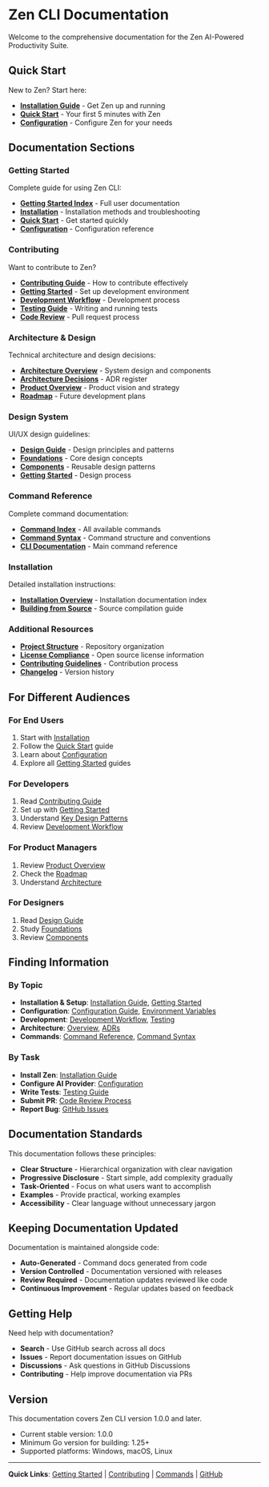 # Zen CLI Documentation

Welcome to the comprehensive documentation for the Zen AI-Powered Productivity Suite.

## Quick Start

New to Zen? Start here:

- **[Installation Guide](getting-started/installation.md)** - Get Zen up and running
- **[Quick Start](getting-started/quick-start.md)** - Your first 5 minutes with Zen
- **[Configuration](getting-started/configuration.md)** - Configure Zen for your needs

## Documentation Sections

### Getting Started

Complete guide for using Zen CLI:

- **[Getting Started Index](getting-started/README.md)** - Full user documentation
- **[Installation](getting-started/installation.md)** - Installation methods and troubleshooting
- **[Quick Start](getting-started/quick-start.md)** - Get started quickly
- **[Configuration](getting-started/configuration.md)** - Configuration reference

### Contributing

Want to contribute to Zen?

- **[Contributing Guide](contributing/README.md)** - How to contribute effectively
- **[Getting Started](contributing/getting-started.md)** - Set up development environment
- **[Development Workflow](contributing/development-workflow.md)** - Development process
- **[Testing Guide](contributing/testing.md)** - Writing and running tests
- **[Code Review](contributing/code-review.md)** - Pull request process

### Architecture & Design

Technical architecture and design decisions:

- **[Architecture Overview](architecture/overview.md)** - System design and components
- **[Architecture Decisions](architecture/decisions/register.md)** - ADR register
- **[Product Overview](architecture/product-overview.md)** - Product vision and strategy
- **[Roadmap](architecture/roadmap.md)** - Future development plans

### Design System

UI/UX design guidelines:

- **[Design Guide](design/README.md)** - Design principles and patterns
- **[Foundations](design/foundations/README.md)** - Core design concepts
- **[Components](design/components/README.md)** - Reusable design patterns
- **[Getting Started](design/getting-started/README.md)** - Design process

### Command Reference

Complete command documentation:

- **[Command Index](zen/index.md)** - All available commands
- **[Command Syntax](command-line-syntax.md)** - Command structure and conventions
- **[CLI Documentation](zen/zen.md)** - Main command reference

### Installation

Detailed installation instructions:

- **[Installation Overview](installation/README.md)** - Installation documentation index
- **[Building from Source](installation/install-source.md)** - Source compilation guide

### Additional Resources

- **[Project Structure](project-structure.md)** - Repository organization
- **[License Compliance](license-compliance.md)** - Open source license information
- **[Contributing Guidelines](../CONTRIBUTING)** - Contribution process
- **[Changelog](../CHANGELOG.md)** - Version history

## For Different Audiences

### For End Users

1. Start with [Installation](getting-started/installation.md)
2. Follow the [Quick Start](getting-started/quick-start.md) guide
3. Learn about [Configuration](getting-started/configuration.md)
4. Explore all [Getting Started](getting-started/README.md) guides

### For Developers

1. Read [Contributing Guide](contributing/README.md)
2. Set up with [Getting Started](contributing/getting-started.md)
3. Understand [Key Design Patterns](contributing/design-patterns.md)
4. Review [Development Workflow](contributing/development-workflow.md)

### For Product Managers

1. Review [Product Overview](architecture/product-overview.md)
2. Check the [Roadmap](architecture/roadmap.md)
3. Understand [Architecture](architecture/overview.md)

### For Designers

1. Read [Design Guide](design/README.md)
2. Study [Foundations](design/foundations/README.md)
3. Review [Components](design/components/README.md)

## Finding Information

### By Topic

- **Installation & Setup**: [Installation Guide](getting-started/installation.md), [Getting Started](contributing/getting-started.md)
- **Configuration**: [Configuration Guide](getting-started/configuration.md), [Environment Variables](getting-started/README.md#environment-variables)
- **Development**: [Development Workflow](contributing/development-workflow.md), [Testing](contributing/testing.md)
- **Architecture**: [Overview](architecture/overview.md), [ADRs](architecture/decisions/register.md)
- **Commands**: [Command Reference](zen/index.md), [Command Syntax](command-line-syntax.md)

### By Task

- **Install Zen**: [Installation Guide](getting-started/installation.md)
- **Configure AI Provider**: [Configuration](getting-started/configuration.md#ai-provider-configuration)
- **Write Tests**: [Testing Guide](contributing/testing.md)
- **Submit PR**: [Code Review Process](contributing/code-review.md)
- **Report Bug**: [GitHub Issues](https://github.com/zen-org/zen/issues)

## Documentation Standards

This documentation follows these principles:

- **Clear Structure** - Hierarchical organization with clear navigation
- **Progressive Disclosure** - Start simple, add complexity gradually
- **Task-Oriented** - Focus on what users want to accomplish
- **Examples** - Provide practical, working examples
- **Accessibility** - Clear language without unnecessary jargon

## Keeping Documentation Updated

Documentation is maintained alongside code:

- **Auto-Generated** - Command docs generated from code
- **Version Controlled** - Documentation versioned with releases
- **Review Required** - Documentation updates reviewed like code
- **Continuous Improvement** - Regular updates based on feedback

## Getting Help

Need help with documentation?

- **Search** - Use GitHub search across all docs
- **Issues** - Report documentation issues on GitHub
- **Discussions** - Ask questions in GitHub Discussions
- **Contributing** - Help improve documentation via PRs

## Version

This documentation covers Zen CLI version 1.0.0 and later.

- Current stable version: 1.0.0
- Minimum Go version for building: 1.25+
- Supported platforms: Windows, macOS, Linux

---

**Quick Links**: [Getting Started](getting-started/README.md) | [Contributing](contributing/README.md) | [Commands](zen/index.md) | [GitHub](https://github.com/zen-org/zen)
